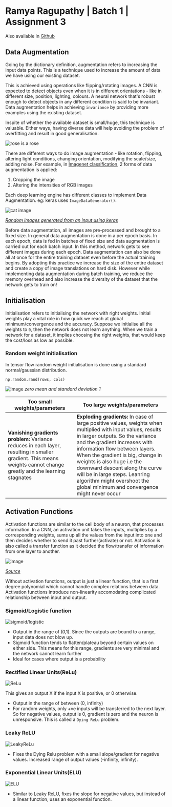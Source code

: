 # Ramya Ragupathy | Batch 1 | Assignment 3
Also available in [Github](https://github.com/ramyaragupathy/mlblr-eip/blob/master/session-3/RAMYA_BATCH_1_ASSIGNMENT3.md)

## Data Augmentation
Going by the dictionary definition, augmentation refers to increasing the input data points. This is a technique used to increase the amount of data we have using our existing dataset.

This is achieved using operations like flipping/rotating images. A CNN is expected to detect objects even when it is in different orientations - like in different size, position, lighting, colours. A neural network that's robust enough to detect objects in any different condition is said to be invariant. Data augmentation helps in achieving `invariance` by providing more examples using the existing dataset.

Inspite of whether the available dataset is small/huge, this technique is valuable. Either ways, having diverse data will help avoiding the problem of overfitting and result in good generalisation.

![rose is a rose](https://media.giphy.com/media/kkFmE8jN0Ygco/giphy.gif)

There are different ways to do image augmentation - like rotation, flipping, altering light conditions, changing orientation, modifying the scale/size, adding noise. For example, in [Imagenet classification](http://papers.nips.cc/paper/4824-imagenet-classification-with-deep-convolutional-neural-networks.pdf), 2 forms of data augmentation is applied:
 1. Cropping the image
 2. Altering the intensities of RGB images

Each deep learning engine has different classes to implement Data Augmentation. eg: keras uses `ImageDataGenerator()`.

![cat image](https://user-images.githubusercontent.com/12103383/39521104-c50c2718-4e2a-11e8-996c-9a369d11631f.png)

_[Random images generated from an input using keras](https://blog.keras.io/)_

Before data augmentation, all images are pre-processed and brought to a fixed size. In general data augmentation is done in a per epoch basis. In each epoch, data is fed in batches of fixed size and data augmentation is carried out for each batch input. In this method, network gets to see different images during each epoch. Data augmentation can also be done all at once for the entire training dataset even before the actual training begins. By adopting this practice we increase the size of the entire dataset and create a copy of image translations on hard disk. However while implementing data augmentation during batch training, we reduce the memory overhead and also increase the diversity of the dataset that the network gets to train on!

## Initialisation

Initialisation refers to initialising the network with right weights. Initial weights play a vital role in how quick we reach at global minimum/convergence and the accuracy. Suppose we initialise all the weights to `0`, then the network does not learn anything. When we train a network for a dataset, it implies choosing the right weights, that would keep the cost/loss as low as possible.

### Random weight initialisation

In tensor flow random weight initialisation is done using a standard normal/gaussian distribution.

 `np.random.rand(rows, cols)`

![image](https://user-images.githubusercontent.com/12103383/39533949-fd2f0a2a-4e4d-11e8-8549-9318bcc658e5.png)
_zero mean and standard deviation 1_


Too small weights/parameters | Too large weights/parameters
---------------------|---------------------
**Vanishing gradients problem:** Variance reduces in each layer, resulting in smaller gradient. This means weights cannot change greatly and the learning stagnates|**Exploding gradients:** In case of large positive values, weights when multiplied with input values, results in larger outputs. So the variance and the gradient increases with information flow between layers. When the gradient is big, change in weights is also huge i.e the downward descent along the curve will be in large steps. Leanring algorithm might overshoot the global minimum and convergence might never occur

###





## Activation Functions

Activation functions are similar to the cell body of a neuron, that processes information. In a CNN, an activation unit takes the inputs, multiplies by a corresponding weights, sums up all the values from the input into one and then decides whether to send it past further(activate) or not. Activation is also called a transfer function as it decided the flow/transfer of information from one layer to another.

![image](https://user-images.githubusercontent.com/12103383/39525095-ac7d045c-4e38-11e8-8409-283979937fd8.png)

_[Source](http://shodhganga.inflibnet.ac.in/bitstream/10603/48/6/chaper%204_c%20b%20bangal.pdf)_

Without activation functions, output is just a linear function, that is a first degree polynomial which cannot handle complex relations between data. Activation functions introduce non-linearity accomodating complicated relationship between input and output.

### Sigmoid/Logistic function

![sigmoid/logistic](https://user-images.githubusercontent.com/12103383/39526324-0bd3c9a6-4e3c-11e8-82b4-9d306fe18640.png)
- Output in the range of (0,1). Since the outputs are bound to a range, input data does not blow up.
- Sigmoid function tends to flatten/plateau beyond certain values on either side. This means for this range, gradients are very minimal and the network cannot learn further
- Ideal for cases where output is a probability

### Rectified Linear Units(ReLu)

![ReLu](https://user-images.githubusercontent.com/12103383/39527409-f8cbfc72-4e3e-11e8-9706-8ffe34e1b40b.png)


This gives an output X if the input X is positive, or 0 otherwise.
-  Output in the range of between (0, infinity)
-  For random weights, only +ve inputs will be transferred to the next layer. So for negative values, output is 0, gradient is zero and the neuron is unresponsive. This is called a `Dying ReLu` problem.

### Leaky ReLU

![LeakyReLu](https://user-images.githubusercontent.com/12103383/39527902-4e9c824c-4e40-11e8-9666-1bce8165401a.png)

- Fixes the Dying Relu problem with a small slope/gradient for negative values. Increased range of output values (-infinity, infinity). 


### Exponential Linear Units(ELU)

![ELU](https://user-images.githubusercontent.com/12103383/39528302-5d62cf1a-4e41-11e8-8636-5e67c1e3f532.png)

- Similar to Leaky ReLU, fixes the slope for negative values, but instead of a linear function, uses an exponential function.





